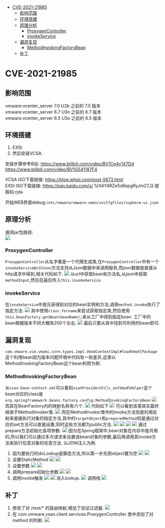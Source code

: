 - [CVE-2021-21985](#cve-2021-21985)
  - [影响范围](#影响范围)
  - [环境搭建](#环境搭建)
  - [原理分析](#原理分析)
    - [ProxygenController](#proxygencontroller)
    - [invokeService](#invokeservice)
  - [漏洞复现](#漏洞复现)
    - [MethodInvokingFactoryBean](#methodinvokingfactorybean)
  - [补丁](#补丁)
# CVE-2021-21985
## 影响范围
vmware:vcenter_server 7.0 U2b 之前的 7.0 版本  
vmware:vcenter_server 6.7 U3n 之前的 6.7 版本  
vmware:vcenter_server 6.5 U3o 之前的 6.5 版本  
## 环境搭建
1. EXSI.
2. 然后安装VCSA.

安装步骤参考B站: 
https://www.bilibili.com/video/BV1Cp4y147Dd  
https://www.bilibili.com/video/BV1G541187F4  

VCSA ISO下载链接: https://blog.whsir.com/post-5673.html  
EXSI ISO下载链接: https://pan.baidu.com/s/  1zX4Y4RZe5sBepgRyJm27_Q  提取码:rjda

开始WEB界面debug:`/etc/vmware/vmware-vmon/svcCfgfiles/vsphere-ui.json`
## 原理分析
漏洞jar包路径:  
![](1.png)
### ProxygenController
`ProxygenController`从名字看是一个代理生成类,在`ProxygenController`中有一个`invokeServiceWithJson`方法支持从Json数据中来调用服务,而json数据是直接从http请求中得到,相关代码如下.
![](2.png)
从url中获取bean和方法名,从json中获取`methodInput`,然后在最后传入`this.invokeService`.
### invokeService
在`invokeService`中首先获得到对应的bean实例和方法,调用`method.invoke`执行了指定方法.
![](4.png)
其中使用`class.forname`来尝试获取指定类,然后使用`this.beanFactory.getBean(beanName);`来从工厂中得到指定bean.
工厂中的bean根据版本不同大概有200个左右.
![](3.png)
最后只要从其中找到可利用的bean即可.
## 漏洞复现
`com.vmware.vim.vmomi.core.types.impl.VmodContextImpl#loadVmodlPackage`这个利用bean因为版本问题环境中代码有一些差异,这里以MethodInvokingFactoryBean这个bean利用为例.
### MethodInvokingFactoryBean
从`vsan-base-context.xml`可以看到`vsanProviderUtils_setVmodlHelper`这个bean对应的class是`org.springframework.beans.factory.config.MethodInvokingFactoryBean`
![](5.png)
而其在BeanFactory内的映射名称有六个.
![](6.png)
代码如下
![](7.png)
可以看到该类其实最终继承于MethodInvoker类.
![](8.png)
而在MethodInvoker类中的invoke方法则是利用反射来直接执行对象的指定方法,其中的`targetObject`和`preparedMethod`则是通过对应的set方法可以直接设置,同时这些方法都为public方法.
![](9.png)
![](10.png)
![](11.png)
![](12.png)
通过prepare方法初始化各项参数.
![](13.png)
因为在Spring框架中,bean对象在内存中是共用的,所以我们可以通过多次请求来设置该bean对象的参数,最后再调用其invoke方法来执行任意对象的任意方法.
以JDNI注入为例.
1. 因为要执行的doLookup是静态方法,所以第一步先把object置为空
![](15.png)
![](14.png)
2. 设置StaticMethod
![](17.png)
![](16.png)
3. 设置参数
![](19.png)
![](18.png)
4. 调用prepare初始化参数
![](23.png)
![](24.png)
5. 调用invoke触发
![](22.png)
![](25.png)
进入lookup.
![](20.png)
调用栈
![](21.png)
## 补丁
1. 修改了对 /rest/* 的路由映射,增加了验证过滤器.
![](27.png)
2. 在 com.vmware.vsan.client.services.ProxygenController 类中添加了对 method 的判断.
![](26.png)